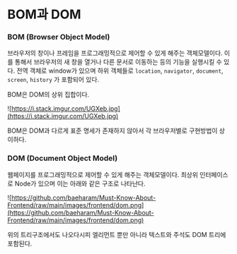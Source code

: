 # BOM과 DOM

### BOM (Browser Object Model)

브라우저의 창이나 프레임을 프로그래밍적으로 제어할 수 있게 해주는 객체모델이다. 이를 통해서 브라우저의 새 창을 열거나 다른 문서로 이동하는 등의 기능을 실행시킬 수 있다. 전역 객체로 window가 있으며 하위 객체들로 `location`, `navigator`, `document`, `screen`, `history` 가 포함되어 있다.

BOM은 DOM의 상위 집합이다.

![https://i.stack.imgur.com/UGXeb.jpg](https://i.stack.imgur.com/UGXeb.jpg)

BOM은 DOM과 다르게 표준 명세가 존재하지 않아서 각 브라우저별로 구현방법이 상이하다.

### DOM (Document Object Model)

웹페이지를 프로그래밍적으로 제어할 수 있게 해주는 객체모델이다. 최상위 인터페이스로 Node가 있으며 이는 아래와 같은 구조로 나타난다.

![https://github.com/baeharam/Must-Know-About-Frontend/raw/main/images/frontend/dom.png](https://github.com/baeharam/Must-Know-About-Frontend/raw/main/images/frontend/dom.png)

위의 트리구조에서도 나오다시피 엘리먼트 뿐만 아니라 텍스트와 주석도 DOM 트리에 포함된다.
